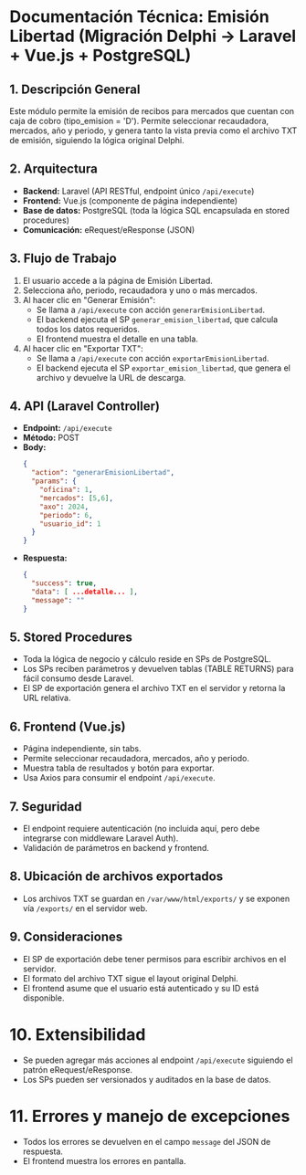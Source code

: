# Documentación Técnica: Emisión Libertad (Migración Delphi → Laravel + Vue.js + PostgreSQL)

## 1. Descripción General
Este módulo permite la emisión de recibos para mercados que cuentan con caja de cobro (tipo_emision = 'D'). Permite seleccionar recaudadora, mercados, año y periodo, y genera tanto la vista previa como el archivo TXT de emisión, siguiendo la lógica original Delphi.

## 2. Arquitectura
- **Backend:** Laravel (API RESTful, endpoint único `/api/execute`)
- **Frontend:** Vue.js (componente de página independiente)
- **Base de datos:** PostgreSQL (toda la lógica SQL encapsulada en stored procedures)
- **Comunicación:** eRequest/eResponse (JSON)

## 3. Flujo de Trabajo
1. El usuario accede a la página de Emisión Libertad.
2. Selecciona año, periodo, recaudadora y uno o más mercados.
3. Al hacer clic en "Generar Emisión":
   - Se llama a `/api/execute` con acción `generarEmisionLibertad`.
   - El backend ejecuta el SP `generar_emision_libertad`, que calcula todos los datos requeridos.
   - El frontend muestra el detalle en una tabla.
4. Al hacer clic en "Exportar TXT":
   - Se llama a `/api/execute` con acción `exportarEmisionLibertad`.
   - El backend ejecuta el SP `exportar_emision_libertad`, que genera el archivo y devuelve la URL de descarga.

## 4. API (Laravel Controller)
- **Endpoint:** `/api/execute`
- **Método:** POST
- **Body:**
  ```json
  {
    "action": "generarEmisionLibertad",
    "params": {
      "oficina": 1,
      "mercados": [5,6],
      "axo": 2024,
      "periodo": 6,
      "usuario_id": 1
    }
  }
  ```
- **Respuesta:**
  ```json
  {
    "success": true,
    "data": [ ...detalle... ],
    "message": ""
  }
  ```

## 5. Stored Procedures
- Toda la lógica de negocio y cálculo reside en SPs de PostgreSQL.
- Los SPs reciben parámetros y devuelven tablas (TABLE RETURNS) para fácil consumo desde Laravel.
- El SP de exportación genera el archivo TXT en el servidor y retorna la URL relativa.

## 6. Frontend (Vue.js)
- Página independiente, sin tabs.
- Permite seleccionar recaudadora, mercados, año y periodo.
- Muestra tabla de resultados y botón para exportar.
- Usa Axios para consumir el endpoint `/api/execute`.

## 7. Seguridad
- El endpoint requiere autenticación (no incluida aquí, pero debe integrarse con middleware Laravel Auth).
- Validación de parámetros en backend y frontend.

## 8. Ubicación de archivos exportados
- Los archivos TXT se guardan en `/var/www/html/exports/` y se exponen vía `/exports/` en el servidor web.

## 9. Consideraciones
- El SP de exportación debe tener permisos para escribir archivos en el servidor.
- El formato del archivo TXT sigue el layout original Delphi.
- El frontend asume que el usuario está autenticado y su ID está disponible.

# 10. Extensibilidad
- Se pueden agregar más acciones al endpoint `/api/execute` siguiendo el patrón eRequest/eResponse.
- Los SPs pueden ser versionados y auditados en la base de datos.

# 11. Errores y manejo de excepciones
- Todos los errores se devuelven en el campo `message` del JSON de respuesta.
- El frontend muestra los errores en pantalla.
